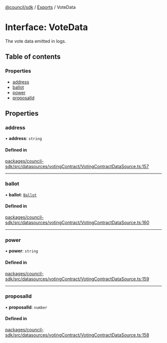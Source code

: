 [@council/sdk](../README.md) / [Exports](../modules.md) / VoteData

# Interface: VoteData

The vote data emitted in logs.

## Table of contents

### Properties

- [address](VoteData.md#address)
- [ballot](VoteData.md#ballot)
- [power](VoteData.md#power)
- [proposalId](VoteData.md#proposalid)

## Properties

### address

• **address**: `string`

#### Defined in

[packages/council-sdk/src/datasources/votingContract/VotingContractDataSource.ts:157](https://github.com/element-fi/council-monorepo/blob/8fd0879/packages/council-sdk/src/datasources/votingContract/VotingContractDataSource.ts#L157)

___

### ballot

• **ballot**: [`Ballot`](../modules.md#ballot)

#### Defined in

[packages/council-sdk/src/datasources/votingContract/VotingContractDataSource.ts:160](https://github.com/element-fi/council-monorepo/blob/8fd0879/packages/council-sdk/src/datasources/votingContract/VotingContractDataSource.ts#L160)

___

### power

• **power**: `string`

#### Defined in

[packages/council-sdk/src/datasources/votingContract/VotingContractDataSource.ts:159](https://github.com/element-fi/council-monorepo/blob/8fd0879/packages/council-sdk/src/datasources/votingContract/VotingContractDataSource.ts#L159)

___

### proposalId

• **proposalId**: `number`

#### Defined in

[packages/council-sdk/src/datasources/votingContract/VotingContractDataSource.ts:158](https://github.com/element-fi/council-monorepo/blob/8fd0879/packages/council-sdk/src/datasources/votingContract/VotingContractDataSource.ts#L158)
